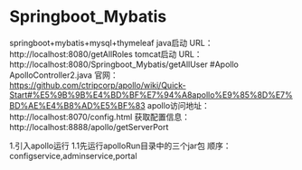 # Springboot_Mybatis

springboot+mybatis+mysql+thymeleaf
java启动
URL：http://localhost:8080/getAllRoles
tomcat启动
URL：http://localhost:8080/Springboot_Mybatis/getAllUser
#Apollo ApolloController2.java
官网：https://github.com/ctripcorp/apollo/wiki/Quick-Start#%E5%9B%9B%E4%BD%BF%E7%94%A8apollo%E9%85%8D%E7%BD%AE%E4%B8%AD%E5%BF%83
apollo访问地址：http://localhost:8070/config.html
获取配置信息：http://localhost:8888/apollo/getServerPort


1.引入apollo运行
1.1先运行apolloRun目录中的三个jar包
    顺序：configservice,adminservice,portal